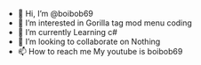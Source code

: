 - 👋 Hi, I’m @boibob69
- 👀 I’m interested in Gorilla tag mod menu coding 
- 🌱 I’m currently Learning c#
- 💞️ I’m looking to collaborate on Nothing
- 📫 How to reach me My youtube is boibob69

<!---
boibob69/boibob69 is a ✨ special ✨ repository because its `README.md` (this file) appears on your GitHub profile.
You can click the Preview link to take a look at your changes.
--->
